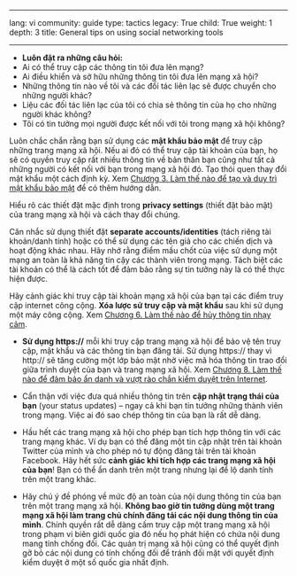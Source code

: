 

---

lang: vi
community: guide
type: tactics
legacy: True
child: True
weight: 1
depth: 3
title: General tips on using social networking tools

---

- **Luôn đặt ra những câu hỏi:**
 - Ai có thể truy cập các thông tin tôi đưa lên mạng?
 - Ai điều khiển và sở hữu những thông tin tôi đưa lên mạng xã hội?
 - Những thông tin nào về tôi và các đối tác liên lạc sẽ được chuyển cho những người khác?
 - Liệu các đối tác liên lạc của tôi có chia sẻ thông tin của họ cho những người khác không?
 - Tôi có tin tưởng mọi người được kết nối với tôi trong mạng xã hội không?

Luôn chắc chắn rằng bạn sử dụng các **mật khẩu bảo mật** để truy cập những trang mạng xã hội. Nếu ai đó có thể truy cập tài khoản của bạn, họ sẽ có quyền truy cập rất nhiều thông tin về bản thân bạn cũng như tất cả những người có kết nối với bạn trong mạng xã hội đó. Tạo thói quen thay đổi mật khẩu một cách định kỳ. Xem [Chương 3. Làm thế nào để tạo và duy trì mật khẩu bảo mật](/vi/chuong-3) để có thêm hướng dẫn.

Hiểu rõ các thiết đặt mặc định trong **privacy settings** (thiết đặt bảo mật) của trang mạng xã hội và cách thay đổi chúng.

Cân nhắc sử dụng thiết đặt **separate accounts/identities** (tách riêng tài khoản/danh tính) hoặc có thể sử dụng các tên giả cho các chiến dịch và hoạt động khác nhau. Hãy nhớ rằng điểm mấu chốt của việc sử dụng một mạng an toàn là khả năng tin cậy các thành viên trong mạng. Tách biệt các tài khoản có thể là cách tốt để đảm bảo rằng sự tin tưởng này là có thể thực hiện được.

Hãy cảnh giác khi truy cập tài khoản mạng xã hội của bạn tại các điểm truy cập internet công cộng. **Xóa lược sử truy cập và mật khẩu** sau khi sử dụng một máy công cộng. Xem [Chương 6. Làm thế nào để hủy thông tin nhạy cảm](/vi/chuong-6).

- **Sử dụng https://** mỗi khi truy cập trang mạng xã hội để bảo vệ tên truy cập, mật khẩu và các thông tin bạn đăng tải. Sử dụng https:// thay vì http:// sẽ tăng cường một lớp bảo mật nhờ việc mã hóa thông tin trao đổi giữa trình duyệt của bạn và trang mạng xã hội. Xem [Chương 8. Làm thế nào để đảm bảo ẩn danh và vượt rào chắn kiểm duyệt trên Internet](/vi/chuong-8).

- Cẩn thận với việc đưa quá nhiều thông tin trên **cập nhật trạng thái của bạn** (your status updates) – ngay cả khi bạn tin tưởng những thành viên trong mạng. Việc ai đó sao chép thông tin của bạn là rất dễ dàng.

- Hầu hết các trang mạng xã hội cho phép bạn tích hợp thông tin với các trang mạng khác. Ví dụ bạn có thể đăng một tin cập nhật trên tài khoản Twitter của mình và cho phép nó tự động đăng tải trên tài khoản Facebook. Hãy hết sức **cảnh giác khi tích hợp các trang mạng xã hội của bạn**! Bạn có thể ẩn danh trên một trang nhưng lại để lộ danh tính trên một trang khác.


- Hãy chú ý đề phóng về mức độ an toàn của nội dung thông tin của bạn trên một trang mạng xã hội. **Không bao giờ tin tưởng dùng một trang mạng xã hội làm trang chủ chính đăng tải các nội dung thông tin của mình**. Chính quyền rất dễ dàng cấm truy cập một trang mạng xã hội trong phạm vi biên giới quốc gia đó nếu họ phát hiện có chứa nội dung mang tính chống đối. Các quản trị mạng xã hội cũng có thể quyết định gỡ bỏ các nội dung có tính chống đối để tránh đối mặt với quyết định kiểm duyệt ở một số quốc gia nhất định.


